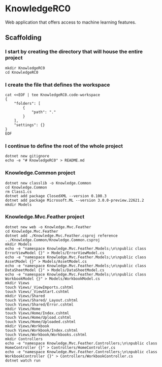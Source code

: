 # KnowledgeRC0

Web application that offers access to machine learning features.

## Scaffolding

### I start by creating the directory that will house the entire project

```shell
mkdir KnowledgeRC0
cd KnowledgeRC0
```

### I create the file that defines the workspace

```shell
cat <<EOF | tee KnowledgeRC0.code-workspace
{
	"folders": [
		{
			"path": "."
		}
	],
	"settings": {}
}
EOF
```

### I continue to define the root of the whole project

```shell
dotnet new gitignore
echo -e "# KnowledgeRC0" > README.md
```

### Knowledge.Common project

```shell
dotnet new classlib -o Knowledge.Common
cd Knowledge.Common
rm Class1.cs
dotnet add package ClosedXML --version 0.100.3
dotnet add package Microsoft.ML --version 3.0.0-preview.22621.2
mkdir Models
```

### Knowledge.Mvc.Feather project

```shell
dotnet new web -o Knowledge.Mvc.Feather
cd Knowledge.Mvc.Feather
dotnet add ./Knowledge.Mvc.Feather.csproj reference ../Knowledge.Common/Knowledge.Common.csproj
mkdir Models
echo -e "namespace Knowledge.Mvc.Feather.Models;\n\npublic class ErrorViewModel {}" > Models/ErrorViewModel.cs
echo -e "namespace Knowledge.Mvc.Feather.Models;\n\npublic class AssetModel {}" > Models/AssetModel.cs
echo -e "namespace Knowledge.Mvc.Feather.Models;\n\npublic class DataSheetModel {}" > Models/DataSheetModel.cs
echo -e "namespace Knowledge.Mvc.Feather.Models;\n\npublic class WorkbookModel {}" > Models/WorkbookModel.cs
mkdir Views
touch Views/_ViewImports.cshtml
touch Views/_ViewStart.cshtml
mkdir Views/Shared
touch Views/Shared/_Layout.cshtml
touch Views/Shared/Error.cshtml
mkdir Views/Home
touch Views/Home/Index.cshtml
touch Views/Home/Upload.cshtml
touch Views/Home/Uploaded.cshtml
mkdir Views/Workbook
touch Views/Workbook/Index.cshtml
touch Views/Workbook/Workbooks.cshtml
mkdir Controllers
echo -e "namespace Knowledge.Mvc.Feather.Controllers;\n\npublic class HomeController {}" > Controllers/HomeController.cs
echo -e "namespace Knowledge.Mvc.Feather.Controllers;\n\npublic class WorkbookController {}" > Controllers/WorkbookController.cs
dotnet watch run
```
